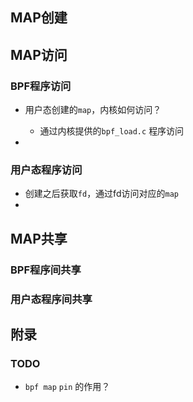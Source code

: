 ## MAP创建



## MAP访问

### BPF程序访问

* 用户态创建的`map`，内核如何访问？
  * 通过内核提供的`bpf_load.c` 程序访问

* 



### 用户态程序访问

* 创建之后获取`fd`，通过fd访问对应的`map`
* 



## MAP共享

### BPF程序间共享

### 用户态程序间共享



## 附录

### TODO

* `bpf map` `pin` 的作用？

